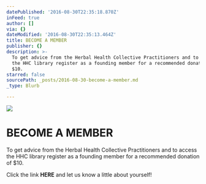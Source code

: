 ```yaml
---
datePublished: '2016-08-30T22:35:18.870Z'
inFeed: true
author: []
via: {}
dateModified: '2016-08-30T22:35:13.464Z'
title: BECOME A MEMBER
publisher: {}
description: >-
  To get advice from the Herbal Health Collective Practitioners and to access
  the HHC library register as a founding member for a recommended donation of
  $10. 
starred: false
sourcePath: _posts/2016-08-30-become-a-member.md
_type: Blurb

---
```

![](https://the-grid-user-content.s3-us-west-2.amazonaws.com/eba6012f-537e-4b1c-b71e-989aea607174.jpg)

# BECOME A MEMBER

To get advice from the Herbal Health Collective Practitioners and to access the HHC library register as a founding member for a recommended donation of $10\. 

Click the link **HERE** and let us know a little about yourself!
